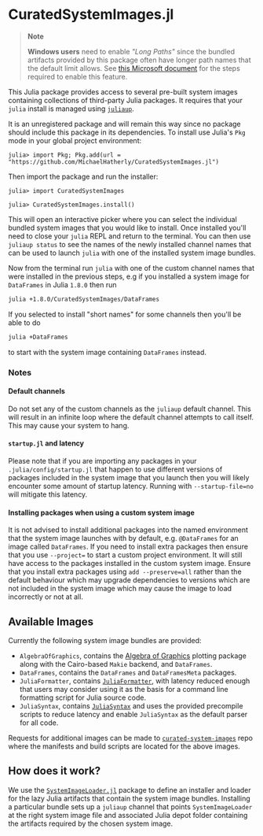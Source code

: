 # CuratedSystemImages.jl

> **Note**
>
> **Windows users** need to enable *"Long Paths"* since the bundled artifacts
> provided by this package often have longer path names that the default limit allows.
> See [this Microsoft document](https://docs.microsoft.com/en-us/windows/win32/fileio/maximum-file-path-limitation?tabs=powershell#enable-long-paths-in-windows-10-version-1607-and-later) for the steps required to enable this feature.

This Julia package provides access to several pre-built system images containing
collections of third-party Julia packages. It requires that your `julia` install
is managed using [`juliaup`](https://github.com/JuliaLang/juliaup).

It is an unregistered package and will remain this way since no package should
include this package in its dependencies. To install use Julia's `Pkg` mode in
your global project environment:

```
julia> import Pkg; Pkg.add(url = "https://github.com/MichaelHatherly/CuratedSystemImages.jl")
```

Then import the package and run the installer:

```
julia> import CuratedSystemImages

julia> CuratedSystemImages.install()
```

This will open an interactive picker where you can select the individual bundled
system images that you would like to install. Once installed you'll need to close
your `julia` REPL and return to the terminal. You can then use `juliaup status` to
see the names of the newly installed channel names that can be used to launch
`julia` with one of the installed system image bundles.

Now from the terminal run `julia` with one of the custom channel names that were
installed in the previous steps, e.g if you installed a system image for
`DataFrames` in Julia `1.8.0` then run

```bash
julia +1.8.0/CuratedSystemImages/DataFrames
```

If you selected to install "short names" for some channels then you'll be able to do

```bash
julia +DataFrames
```

to start with the system image containing `DataFrames` instead.

### Notes

#### Default channels

Do not set any of the custom channels as the `juliaup` default channel. This will
result in an infinite loop where the default channel attempts to call itself. This
may cause your system to hang.

#### `startup.jl` and latency

Please note that if you are importing any packages in your `.julia/config/startup.jl`
that happen to use different versions of packages included in the system image that
you launch then you will likely encounter some amount of startup latency. Running with
`--startup-file=no` will mitigate this latency.

#### Installing packages when using a custom system image

It is not advised to install additional packages into the named environment that the
system image launches with by default, e.g. `@DataFrames` for an image called `DataFrames`.
If you need to install extra packages then ensure that you use `--project=` to start a
custom project environment. It will still have access to the packages installed in the
custom system image. Ensure that you install extra packages using `add --preserve=all`
rather than the default behaviour which may upgrade dependencies to versions which are
not included in the system image which may cause the image to load incorrectly or not at all.

## Available Images

Currently the following system image bundles are provided:

  - `AlgebraOfGraphics`, contains the [Algebra of Graphics](https://github.com/JuliaPlots/AlgebraOfGraphics.jl)
    plotting package along with the Cairo-based `Makie` backend, and `DataFrames`.
  - `DataFrames`, contains the `DataFrames` and `DataFramesMeta` packages.
  - `JuliaFormatter`, contains [`JuliaFormatter`](https://github.com/domluna/JuliaFormatter.jl), with latency reduced
    enough that users may consider using it as the basis for a command line formatting script for Julia source code.
  - `JuliaSyntax`, contains [`JuliaSyntax`](https://github.com/JuliaLang/JuliaSyntax.jl)
    and uses the provided precompile scripts to reduce latency and enable `JuliaSyntax`
    as the default parser for all code.
  
Requests for additional images can be made to [`curated-system-images`](https://github.com/MichaelHatherly/curated-system-images)
repo where the manifests and build scripts are located for the above images.

## How does it work?

We use the [`SystemImageLoader.jl`](https://github.com/MichaelHatherly/SystemImageLoader.jl)
package to define an installer and loader for the lazy Julia artifacts that contain
the system image bundles. Installing a particular bundle sets up a `juliaup` channel
that points `SystemImageLoader` at the right system image file and associated Julia depot
folder containing the artifacts required by the chosen system image.
